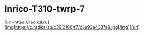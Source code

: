 # Inrico-T310-twrp-7
[url=https://radikal.ru][img]https://c.radikal.ru/c39/2106/f7/d8e93a4337a8.jpg[/img][/url]
